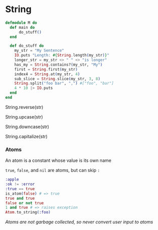 # String

```Elixir
defmodule M do
  def main do
	  do_stuff()
  end

  def do_stuff do
    my_str = "My Sentence"
    IO.puts "Length: #{String.length(my_str)}"
    longer_str = my_str <> " " <> "is longer"
    has_my = String.contains?(my_str, "My")
    first = String.first(my_str)
    index4 = String.at(my_str, 4)
    sub_slice = String.slice(my_str, 3, 8)
    String.split("foo bar", ",") #["foo", "bar"]
    4 * 10 |> IO.puts
  end
end
```

String.reverse(str)

String.upcase(str)

String.downcase(str)

String.capitalize(str)

### Atoms

An atom is a constant whose value is its own name

`true`, `false`, and `nil` are atoms, but can skip `:`

```elixir
:apple
:ok != :error
:true == true
is_atom(false) # => true
true and true
false or not true
1 and true # => raises exception
Atom.to_string(:foo) 
```

_Atoms are not garbage collected, so never convert user input to atoms_

